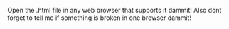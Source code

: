 Open the .html file in any web browser that supports it dammit! Also dont forget to tell me if something is broken in one browser dammit!
